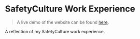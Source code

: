 # SafetyCulture Work Experience
> A live demo of the website can be found [here](https://jrinkman.github.io/workexp/).

A reflection of my SafetyCulture work experience.
